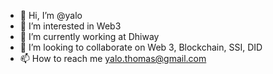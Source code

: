 - 👋 Hi, I’m @yalo
- 👀 I’m interested in Web3
- 🌱 I’m currently working at Dhiway
- 💞️ I’m looking to collaborate on Web 3, Blockchain, SSI, DID
- 📫 How to reach me yalo.thomas@gmail.com

<!---
yalo/yalo is a ✨ special ✨ repository because its `README.md` (this file) appears on your GitHub profile.
You can click the Preview link to take a look at your changes.
--->
